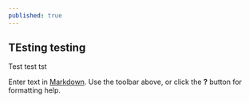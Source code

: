 ```yaml
---
published: true
---
```

## TEsting testing

Test test tst

Enter text in [Markdown](http://daringfireball.net/projects/markdown/). Use the toolbar above, or click the **?** button for formatting help.
